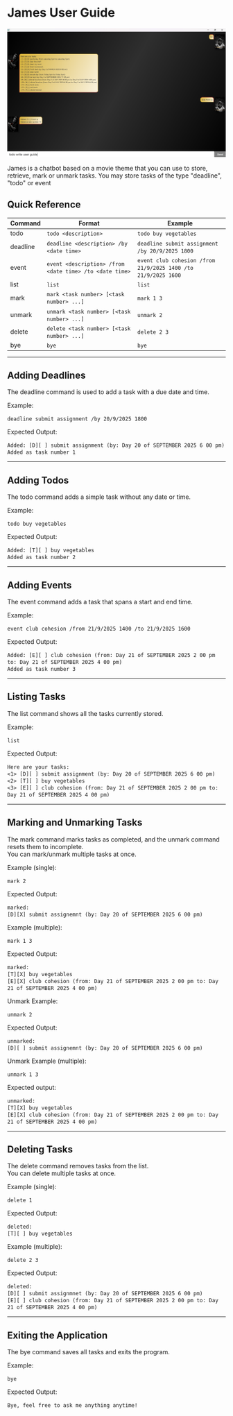 # James User Guide

![img.png](Ui.png)

James is a chatbot based on a movie theme that you can use to store,
retrieve, mark or unmark tasks. You may store tasks of the type "deadline", "todo"
or event

## Quick Reference

| Command   | Format | Example                                                       |
|-----------|--------|---------------------------------------------------------------|
| todo | `todo <description>` | `todo buy vegetables`                                         |
| deadline | `deadline <description> /by <date time>` | `deadline submit assignment /by 20/9/2025 1800`               |
| event | `event <description> /from <date time> /to <date time>` | `event club cohesion /from 21/9/2025 1400 /to 21/9/2025 1600` |
| list | `list` | `list`                                                        |
| mark | `mark <task number> [<task number> ...]` | `mark 1 3`                                                    |
| unmark | `unmark <task number> [<task number> ...]` | `unmark 2`                                                    |
| delete | `delete <task number> [<task number> ...]` | `delete 2 3`                                                  |
| bye | `bye` | `bye`                                                         |

---


## Adding Deadlines

The deadline command is used to add a task with a due date and time.

Example:
```
deadline submit assignment /by 20/9/2025 1800
```

Expected Output:
```
Added: [D][ ] submit assignment (by: Day 20 of SEPTEMBER 2025 6 00 pm)
Added as task number 1
```

---

## Adding Todos

The todo command adds a simple task without any date or time.

Example:
```
todo buy vegetables
```

Expected Output:
```
Added: [T][ ] buy vegetables
Added as task number 2
```

---

## Adding Events

The event command adds a task that spans a start and end time.

Example:
```
event club cohesion /from 21/9/2025 1400 /to 21/9/2025 1600
```

Expected Output:
```
Added: [E][ ] club cohesion (from: Day 21 of SEPTEMBER 2025 2 00 pm to: Day 21 of SEPTEMBER 2025 4 00 pm)
Added as task number 3
```

---

## Listing Tasks

The list command shows all the tasks currently stored.

Example:
```
list
```

Expected Output:
```
Here are your tasks:
<1> [D][ ] submit assignment (by: Day 20 of SEPTEMBER 2025 6 00 pm)
<2> [T][ ] buy vegetables
<3> [E][ ] club cohesion (from: Day 21 of SEPTEMBER 2025 2 00 pm to: Day 21 of SEPTEMBER 2025 4 00 pm)
```

---

## Marking and Unmarking Tasks

The mark command marks tasks as completed, and the unmark command resets them to incomplete.  
You can mark/unmark multiple tasks at once.

Example (single):
```
mark 2
```
Expected Output:
```
marked:
[D][X] submit assignemnt (by: Day 20 of SEPTEMBER 2025 6 00 pm)
```

Example (multiple):
```
mark 1 3
```
Expected Output:
```
marked:
[T][X] buy vegetables
[E][X] club cohesion (from: Day 21 of SEPTEMBER 2025 2 00 pm to: Day 21 of SEPTEMBER 2025 4 00 pm)
```

Unmark Example:
```
unmark 2
```

Expected Output:
```
unmarked:
[D][ ] submit assignemnt (by: Day 20 of SEPTEMBER 2025 6 00 pm)
```
Unmark Example (multiple):

```
unmark 1 3
```
Expected output: 

```
unmarked:
[T][X] buy vegetables
[E][X] club cohesion (from: Day 21 of SEPTEMBER 2025 2 00 pm to: Day 21 of SEPTEMBER 2025 4 00 pm)
```

---

## Deleting Tasks

The delete command removes tasks from the list.  
You can delete multiple tasks at once.

Example (single):
```
delete 1
```
Expected Output:
```
deleted:
[T][ ] buy vegetables
```

Example (multiple):
```
delete 2 3
```
Expected Output:
```
deleted:
[D][ ] submit assignmnet (by: Day 20 of SEPTEMBER 2025 6 00 pm)
[E][ ] club cohesion (from: Day 21 of SEPTEMBER 2025 2 00 pm to: Day 21 of SEPTEMBER 2025 4 00 pm)
```

---

## Exiting the Application

The bye command saves all tasks and exits the program.

Example:
```
bye
```

Expected Output:
```
Bye, feel free to ask me anything anytime!
```

